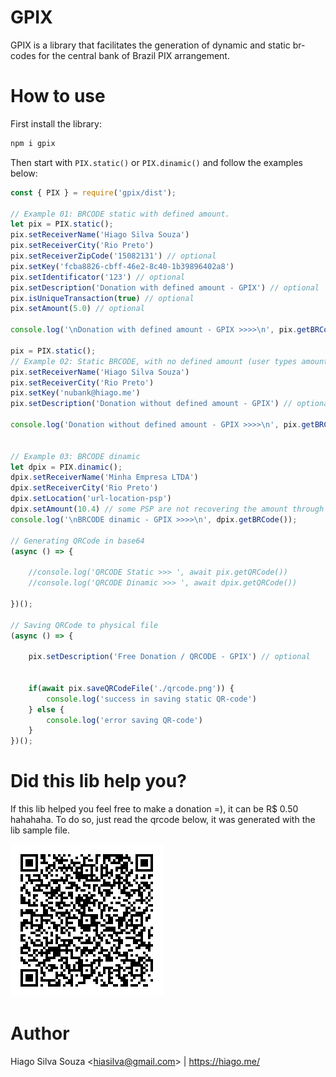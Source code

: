 # GPIX

GPIX is a library that facilitates the generation of dynamic and static br-codes for the central bank of Brazil PIX arrangement.

# How to use

First install the library:

```sh
npm i gpix
```

Then start with `PIX.static()` or `PIX.dinamic()` and follow the examples below:


```javascript
const { PIX } = require('gpix/dist');

// Example 01: BRCODE static with defined amount.
let pix = PIX.static();
pix.setReceiverName('Hiago Silva Souza')
pix.setReceiverCity('Rio Preto')
pix.setReceiverZipCode('15082131') // optional
pix.setKey('fcba8826-cbff-46e2-8c40-1b39896402a8')
pix.setIdentificator('123') // optional
pix.setDescription('Donation with defined amount - GPIX') // optional
pix.isUniqueTransaction(true) // optional
pix.setAmount(5.0) // optional

console.log('\nDonation with defined amount - GPIX >>>>\n', pix.getBRCode())

pix = PIX.static();
// Example 02: Static BRCODE, with no defined amount (user types amount) and the defined identifier is 123
pix.setReceiverName('Hiago Silva Souza')
pix.setReceiverCity('Rio Preto')
pix.setKey('nubank@hiago.me')
pix.setDescription('Donation without defined amount - GPIX') // optional

console.log('Donation without defined amount - GPIX >>>>\n', pix.getBRCode())


// Example 03: BRCODE dinamic
let dpix = PIX.dinamic();
dpix.setReceiverName('Minha Empresa LTDA')
dpix.setReceiverCity('Rio Preto')
dpix.setLocation('url-location-psp')
dpix.setAmount(10.4) // some PSP are not recovering the amount through the charge. Then temporarily enter the amount to avoid problems.
console.log('\nBRCODE dinamic - GPIX >>>>\n', dpix.getBRCode());

// Generating QRCode in base64
(async () => {

    //console.log('QRCODE Static >>> ', await pix.getQRCode())
    //console.log('QRCODE Dinamic >>> ', await dpix.getQRCode())

})();

// Saving QRCode to physical file
(async () => {

    pix.setDescription('Free Donation / QRCODE - GPIX') // optional


    if(await pix.saveQRCodeFile('./qrcode.png')) {
        console.log('success in saving static QR-code')
    } else {
        console.log('error saving QR-code')
    }
})();
```

# Did this lib help you?

If this lib helped you feel free to make a donation =), it can be R$ 0.50 hahahaha. To do so, just read the qrcode below, it was generated with the lib sample file.

![QRCode Doação](https://github.com/hiagodotme/gpix/blob/main/qrcode.png?raw=true)

# Author

Hiago Silva Souza <<hiasilva@gmail.com>> | https://hiago.me/
